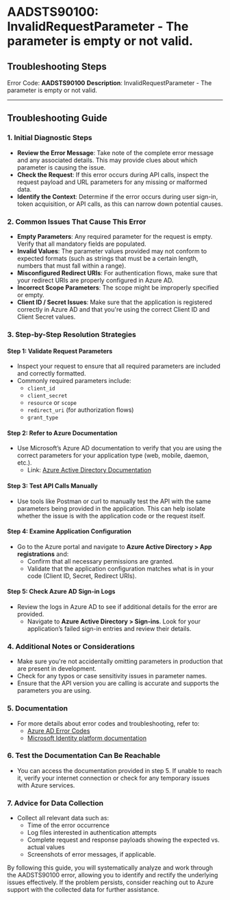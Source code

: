 
# AADSTS90100: InvalidRequestParameter - The parameter is empty or not valid.


## Troubleshooting Steps
Error Code: **AADSTS90100**
**Description**: InvalidRequestParameter - The parameter is empty or not valid.

---

## Troubleshooting Guide

### 1. Initial Diagnostic Steps

- **Review the Error Message**: Take note of the complete error message and any associated details. This may provide clues about which parameter is causing the issue.
- **Check the Request**: If this error occurs during API calls, inspect the request payload and URL parameters for any missing or malformed data.
- **Identify the Context**: Determine if the error occurs during user sign-in, token acquisition, or API calls, as this can narrow down potential causes.

### 2. Common Issues That Cause This Error

- **Empty Parameters**: Any required parameter for the request is empty. Verify that all mandatory fields are populated.
- **Invalid Values**: The parameter values provided may not conform to expected formats (such as strings that must be a certain length, numbers that must fall within a range).
- **Misconfigured Redirect URIs**: For authentication flows, make sure that your redirect URIs are properly configured in Azure AD.
- **Incorrect Scope Parameters**: The scope might be improperly specified or empty.
- **Client ID / Secret Issues**: Make sure that the application is registered correctly in Azure AD and that you're using the correct Client ID and Client Secret values.

### 3. Step-by-Step Resolution Strategies

#### Step 1: Validate Request Parameters

- Inspect your request to ensure that all required parameters are included and correctly formatted.
- Commonly required parameters include:
  - `client_id`
  - `client_secret`
  - `resource` or `scope`
  - `redirect_uri` (for authorization flows)
  - `grant_type`

#### Step 2: Refer to Azure Documentation

- Use Microsoft’s Azure AD documentation to verify that you are using the correct parameters for your application type (web, mobile, daemon, etc.). 
  - Link: [Azure Active Directory Documentation](https://learn.microsoft.com/en-us/azure/active-directory/develop/)
  
#### Step 3: Test API Calls Manually

- Use tools like Postman or curl to manually test the API with the same parameters being provided in the application. This can help isolate whether the issue is with the application code or the request itself.

#### Step 4: Examine Application Configuration

- Go to the Azure portal and navigate to **Azure Active Directory > App registrations** and:
  - Confirm that all necessary permissions are granted.
  - Validate that the application configuration matches what is in your code (Client ID, Secret, Redirect URIs).
  
#### Step 5: Check Azure AD Sign-in Logs

- Review the logs in Azure AD to see if additional details for the error are provided.
  - Navigate to **Azure Active Directory > Sign-ins**. Look for your application’s failed sign-in entries and review their details.

### 4. Additional Notes or Considerations

- Make sure you're not accidentally omitting parameters in production that are present in development.
- Check for any typos or case sensitivity issues in parameter names.
- Ensure that the API version you are calling is accurate and supports the parameters you are using.

### 5. Documentation

- For more details about error codes and troubleshooting, refer to:
  - [Azure AD Error Codes](https://learn.microsoft.com/en-us/azure/active-directory/develop/reference-aadsts-error-codes) 
  - [Microsoft Identity platform documentation](https://learn.microsoft.com/en-us/azure/active-directory/develop/)

### 6. Test the Documentation Can Be Reachable

- You can access the documentation provided in step 5. If unable to reach it, verify your internet connection or check for any temporary issues with Azure services.

### 7. Advice for Data Collection

- Collect all relevant data such as:
  - Time of the error occurrence
  - Log files interested in authentication attempts
  - Complete request and response payloads showing the expected vs. actual values
  - Screenshots of error messages, if applicable.

By following this guide, you will systematically analyze and work through the AADSTS90100 error, allowing you to identify and rectify the underlying issues effectively. If the problem persists, consider reaching out to Azure support with the collected data for further assistance.